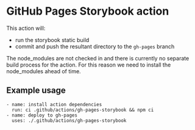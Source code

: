 # GitHub Pages Storybook action

This action will:
- run the storybook static build
- commit and push the resultant directory to the `gh-pages` branch

The node_modules are not checked in and there is currently no separate build process for the action. For this reason we need to install the node_modules ahead of time.

## Example usage
```
- name: install action dependencies
  run: ci .github/actions/gh-pages-storybook && npm ci
- name: deploy to gh-pages
  uses: ./.github/actions/gh-pages-storybook
```
